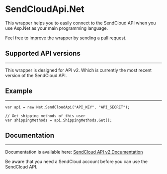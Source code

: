 # SendCloudApi.Net

This wrapper helps you to easily connect to the SendCloud API when you use Asp.Net as your main programming language.

Feel free to improve the wrapper by sending a pull request.

## Supported API versions
----------------------
This wrapper is designed for API v2. Which is currently the most recent version of the SendCloud API.

## Example
-------
```
var api = new Net.SendCloudApi("API_KEY", "API_SECRET");

// Get shipping methods of this user
var shippingMethods = api.ShippingMethods.Get();
```

## Documentation
----------------------
Documentation is available here:
[SendCloud API v2 Documentation](https://docs.sendcloud.sc/api/v2/index.html)

Be aware that you need a SendCloud account before you can use the SendCloud API.
